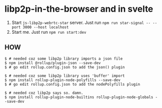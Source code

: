 # libp2p-in-the-browser and in svelte

1. Start `js-libp2p-webrtc-star` server. Just run
   `npm run star-signal -- --port 3000 --host localhost`
2. Start me. Just run `npm run start:dev`

## HOW

```
$ # needed coz some libp2p library imports a json file
$ npm install @rollup/plugin-json --save-dev
$ # go edit rollup.config.json to add the json() plugin
```

```
$ # needed coz some libp2p library uses 'buffer' import
$ npm install rollup-plugin-node-polyfills --save-dev
$ # go edit rollup.config.json to add the nodePolyfills plugin
```

```
$ # needed coz libp2p says so. damn.
$ npm install rollup-plugin-node-builtins rollup-plugin-node-globals --save-dev
```
